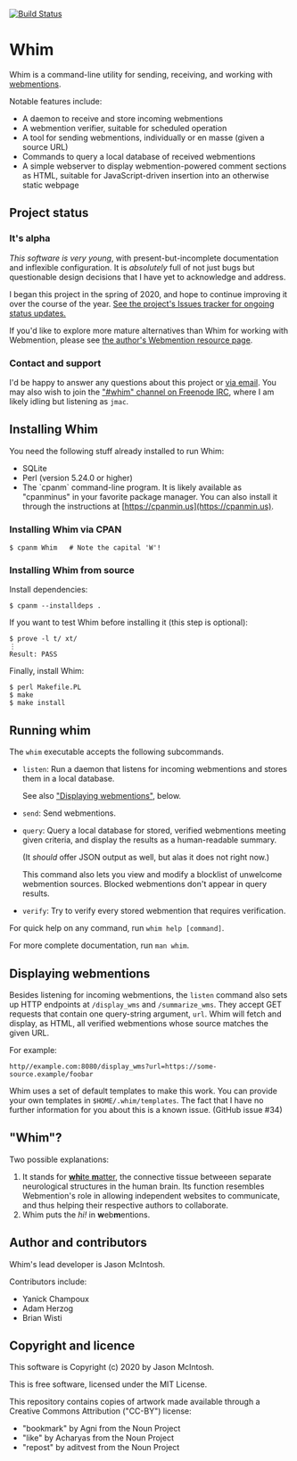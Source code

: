 [![Build Status](https://travis-ci.com/jmacdotorg/whim.svg?branch=master)](https://travis-ci.com/jmacdotorg/whim)
# Whim

Whim is a command-line utility for sending, receiving, and working with [webmentions](https://jmac.org/webmention/).

Notable features include:

- A daemon to receive and store incoming webmentions
- A webmention verifier, suitable for scheduled operation
- A tool for sending webmentions, individually or en masse (given a source URL)
- Commands to query a local database of received webmentions
- A simple webserver to display webmention-powered comment sections as HTML, suitable for JavaScript-driven insertion into an otherwise static webpage

## Project status

### It's alpha

_This software is very young_, with present-but-incomplete documentation and inflexible configuration. It is _absolutely_ full of not just bugs but questionable design decisions that I have yet to acknowledge and address.

I began this project in the spring of 2020, and hope to continue improving it over the course of the year. [See the project's Issues tracker for ongoing status updates.](https://github.com/jmacdotorg/whim/issues)

If you'd like to explore more mature alternatives than Whim for working with Webmention, please see [the author's Webmention resource page](https://jmac.org/webmention).

### Contact and support

I'd be happy to answer any questions about this project or [via email](mailto:jmac@jmac.org). You may also wish to join the ["#whim" channel on Freenode IRC](http://webchat.freenode.net/?channels=%23whim), where I am likely idling but listening as `jmac`.

## Installing Whim

You need the following stuff already installed to run Whim:

- SQLite
- Perl (version 5.24.0 or higher)
- The \`cpanm\` command-line program. It is likely available as "cpanminus" in your favorite package manager. You can also install it through the instructions at [https://cpanmin.us](https://cpanmin.us).

### Installing Whim via CPAN

    $ cpanm Whim   # Note the capital 'W'!

### Installing Whim from source

Install dependencies:

    $ cpanm --installdeps .
    

If you want to test Whim before installing it (this step is optional):

    $ prove -l t/ xt/
    ⋮
    Result: PASS

Finally, install Whim:

    $ perl Makefile.PL
    $ make
    $ make install

## Running whim

The `whim` executable accepts the following subcommands.

- `listen`: Run a daemon that listens for incoming webmentions and stores them in a local database.

    See also ["Displaying webmentions"](#displaying-webmentions), below.

- `send`: Send webmentions.
- `query`: Query a local database for stored, verified webmentions meeting given criteria, and display the results as a human-readable summary.

    (It _should_ offer JSON output as well, but alas it does not right now.)

    This command also lets you view and modify a blocklist of unwelcome webmention sources. Blocked webmentions don't appear in query results.

- `verify`: Try to verify every stored webmention that requires verification.

For quick help on any command, run `whim help [command]`.

For more complete documentation, run `man whim`.

## Displaying webmentions

Besides listening for incoming webmentions, the `listen` command also sets up HTTP endpoints at `/display_wms` and `/summarize_wms`. They accept GET requests that contain one query-string argument, `url`. Whim will fetch and display, as HTML, all verified webmentions whose source matches the given URL.

For example:

    http//example.com:8080/display_wms?url=https://some-source.example/foobar

Whim uses a set of default templates to make this work. You can provide your own templates in `$HOME/.whim/templates`. The fact that I have no further information for you about this is a known issue. (GitHub issue #34)

## "Whim"?

Two possible explanations:

1. It stands for [**whi**te **m**atter](https://en.wikipedia.org/wiki/White_matter), the connective tissue betweeen separate neurological structures in the human brain. Its function resembles Webmention's role in allowing independent websites to communicate, and thus helping their respective authors to collaborate.
2. Whim puts the _hi!_ in **w**eb**m**entions.

## Author and contributors

Whim's lead developer is Jason McIntosh.

Contributors include:

- Yanick Champoux
- Adam Herzog
- Brian Wisti

## Copyright and licence

This software is Copyright (c) 2020 by Jason McIntosh.

This is free software, licensed under the MIT License.

This repository contains copies of artwork made available through a Creative Commons Attribution ("CC-BY") license:

- "bookmark" by Agni from the Noun Project
- "like" by Acharyas from the Noun Project
- "repost" by aditvest from the Noun Project

